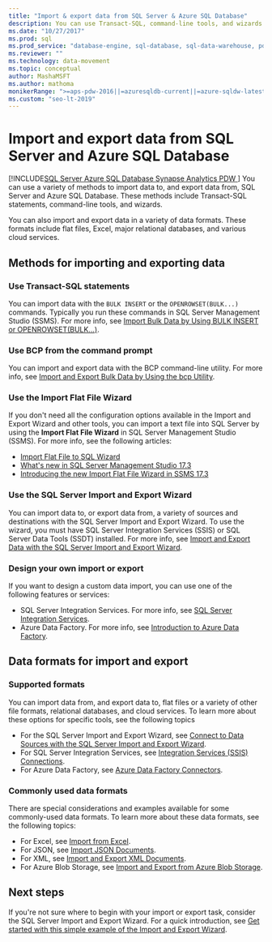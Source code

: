 ```yaml
---
title: "Import & export data from SQL Server & Azure SQL Database"
description: You can use Transact-SQL, command-line tools, and wizards to import and export data in SQL Server and Azure SQL Database in a variety of data formats.
ms.date: "10/27/2017"
ms.prod: sql
ms.prod_service: "database-engine, sql-database, sql-data-warehouse, pdw"
ms.reviewer: ""
ms.technology: data-movement
ms.topic: conceptual
author: MashaMSFT
ms.author: mathoma
monikerRange: ">=aps-pdw-2016||=azuresqldb-current||=azure-sqldw-latest||>=sql-server-2016||=sqlallproducts-allversions||>=sql-server-linux-2017||=azuresqldb-mi-current"
ms.custom: "seo-lt-2019"
---
```

# Import and export data from SQL Server and Azure SQL Database
[!INCLUDE[SQL Server Azure SQL Database Synapse Analytics PDW ](../../includes/applies-to-version/sql-asdb-asdbmi-asdw-pdw.md)]
You can use a variety of methods to import data to, and export data from, SQL Server and Azure SQL Database. These methods include Transact-SQL statements, command-line tools, and wizards.

You can also import and export data in a variety of data formats. These formats include flat files, Excel, major relational databases, and various cloud services.

## Methods for importing and exporting data

### Use Transact-SQL statements
You can import data with the `BULK INSERT` or the `OPENROWSET(BULK...)` commands. Typically you run these commands in SQL Server Management Studio (SSMS). For more info, see [Import Bulk Data by Using BULK INSERT or OPENROWSET(BULK...)](import-bulk-data-by-using-bulk-insert-or-openrowset-bulk-sql-server.md).

### Use BCP from the command prompt
You can import and export data with the BCP command-line utility. For more info, see [Import and Export Bulk Data by Using the bcp Utility](import-and-export-bulk-data-by-using-the-bcp-utility-sql-server.md).

### Use the Import Flat File Wizard
If you don't need all the configuration options available in the Import and Export Wizard and other tools, you can import a text file into SQL Server by using the **Import Flat File Wizard** in SQL Server Management Studio (SSMS). For more info, see the following articles:
- [Import Flat File to SQL Wizard](import-flat-file-wizard.md)
- [What's new in SQL Server Management Studio 17.3
](https://blogs.technet.microsoft.com/dataplatforminsider/2017/10/10/whats-new-in-sql-server-management-studio-17-3/)
- [Introducing the new Import Flat File Wizard in SSMS 17.3](https://channel9.msdn.com/Shows/Data-Exposed/Introducing-the-new-Import-Flat-File-Wizard-in-SSMS-173)

### Use the SQL Server Import and Export Wizard
You can import data to, or export data from, a variety of sources and destinations with the SQL Server Import and Export Wizard. To use the wizard, you must have SQL Server Integration Services (SSIS) or SQL Server Data Tools (SSDT) installed. For more info, see [Import and Export Data with the SQL Server Import and Export Wizard](../../integration-services/import-export-data/import-and-export-data-with-the-sql-server-import-and-export-wizard.md).

### Design your own import or export
If you want to design a custom data import, you can use one of the following features or services:
-   SQL Server Integration Services. For more info, see [SQL Server Integration Services](../../integration-services/sql-server-integration-services.md).
-   Azure Data Factory. For more info, see [Introduction to Azure Data Factory](https://docs.microsoft.com/azure/data-factory/data-factory-introduction).

## Data formats for import and export

### Supported formats

You can import data from, and export data to, flat files or a variety of other file formats, relational databases, and cloud services. To learn more about these options for specific tools, see the following topics
-   For the SQL Server Import and Export Wizard, see [Connect to Data Sources with the SQL Server Import and Export Wizard](../../integration-services/import-export-data/connect-to-data-sources-with-the-sql-server-import-and-export-wizard.md).
-   For SQL Server Integration Services, see [Integration Services (SSIS) Connections](../../integration-services/connection-manager/integration-services-ssis-connections.md).
-   For Azure Data Factory, see [Azure Data Factory Connectors](https://docs.microsoft.com/azure/data-factory/data-factory-amazon-redshift-connector).

### Commonly used data formats

There are special considerations and examples available for some commonly-used data formats. To learn more about these data formats, see the following topics:
-   For Excel, see [Import from Excel](import-data-from-excel-to-sql.md).
-   For JSON, see [Import JSON Documents](../json/import-json-documents-into-sql-server.md).
-   For XML, see [Import and Export XML Documents](examples-of-bulk-import-and-export-of-xml-documents-sql-server.md).
-   For Azure Blob Storage, see [Import and Export from Azure Blob Storage](examples-of-bulk-access-to-data-in-azure-blob-storage.md).

## Next steps
If you're not sure where to begin with your import or export task, consider the SQL Server Import and Export Wizard. For a quick introduction, see [Get started with this simple example of the Import and Export Wizard](../../integration-services/import-export-data/get-started-with-this-simple-example-of-the-import-and-export-wizard.md).
